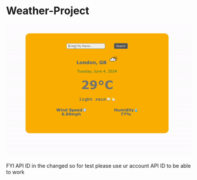 # Weather-Project

![Weather-Project](weatherProject.gif)


FYI API ID in the changed so for test please use ur account API ID to be able to work

